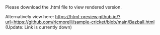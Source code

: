 Please download the .html file to view rendered version.

Alternatively view here: https://html-preview.github.io/?url=https://github.com/ricmorelli/sample-cricket/blob/main/Bazball.html (Update: Link is currently down)

